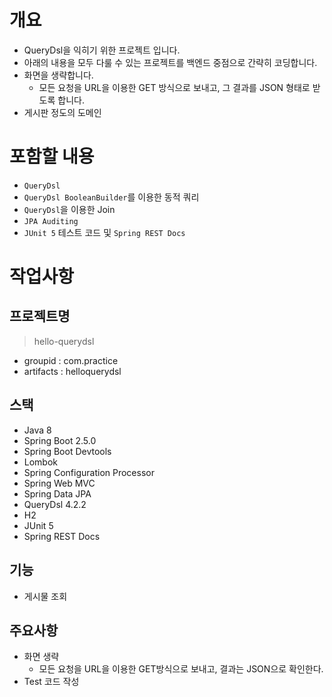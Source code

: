 # 개요

- QueryDsl을 익히기 위한 프로젝트 입니다.
- 아래의 내용을 모두 다룰 수 있는 프로젝트를 백엔드 중점으로 간략히 코딩합니다.
- 화면을 생략합니다.
    - 모든 요청을 URL을 이용한 GET 방식으로 보내고, 그 결과를 JSON 형태로 받도록 합니다.
- 게시판 정도의 도메인

# 포함할 내용

- `QueryDsl`
- `QueryDsl BooleanBuilder`를 이용한 동적 쿼리
- `QueryDsl`을 이용한 Join
- `JPA Auditing`
- `JUnit 5` 테스트 코드 및 `Spring REST Docs`

# 작업사항

## 프로젝트명

> hello-querydsl

- groupid : com.practice
- artifacts : helloquerydsl

## 스택

- Java 8
- Spring Boot 2.5.0
- Spring Boot Devtools
- Lombok
- Spring Configuration Processor
- Spring Web MVC
- Spring Data JPA
- QueryDsl 4.2.2
- H2
- JUnit 5
- Spring REST Docs

## 기능

- 게시물 조회

## 주요사항

- 화면 생략
  - 모든 요청을 URL을 이용한 GET방식으로 보내고, 결과는 JSON으로 확인한다.
- Test 코드 작성